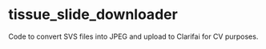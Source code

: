# tissue_slide_downloader
Code to convert SVS files into JPEG and upload to Clarifai for CV purposes.
